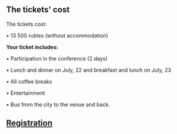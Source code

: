 ## The tickets' cost

The tickets cost:

• 13 500 rubles (without accommodation)


<b>Your ticket includes:</b>

• Participation in the conference (2 days)

• Lunch and dinner on July, 22 and breakfast and lunch on July, 23

• All coffee breaks

• Entertainment

• Bus from the city to the venue and back.

## [Registration](http://pycon.ru/2018/register/)
